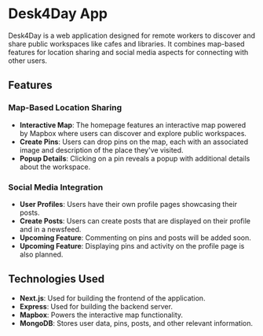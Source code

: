 # Desk4Day App

Desk4Day is a web application designed for remote workers to discover and share public workspaces like cafes and libraries. It combines map-based features for location sharing and social media aspects for connecting with other users.

## Features

### Map-Based Location Sharing

- **Interactive Map**: The homepage features an interactive map powered by Mapbox where users can discover and explore public workspaces.
- **Create Pins**: Users can drop pins on the map, each with an associated image and description of the place they've visited.
- **Popup Details**: Clicking on a pin reveals a popup with additional details about the workspace.

### Social Media Integration

- **User Profiles**: Users have their own profile pages showcasing their posts.
- **Create Posts**: Users can create posts that are displayed on their profile and in a newsfeed.
- **Upcoming Feature**: Commenting on pins and posts will be added soon.
- **Upcoming Feature**: Displaying pins and activity on the profile page is also planned.

## Technologies Used

- **Next.js**: Used for building the frontend of the application.
- **Express**: Used for building the backend server.
- **Mapbox**: Powers the interactive map functionality.
- **MongoDB**: Stores user data, pins, posts, and other relevant information.
